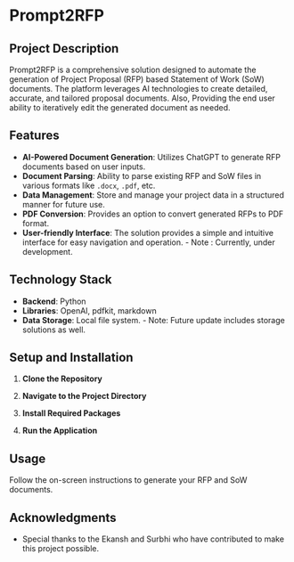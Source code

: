 # Prompt2RFP

## Project Description

Prompt2RFP is a comprehensive solution designed to automate the generation of Project Proposal (RFP) based Statement of Work (SoW) documents. The platform leverages AI technologies to create detailed, accurate, and tailored proposal documents. Also, Providing the end user ability to iteratively edit the generated document as needed.

## Features

- **AI-Powered Document Generation**: Utilizes ChatGPT to generate RFP documents based on user inputs.
- **Document Parsing**: Ability to parse existing RFP and SoW files in various formats like `.docx`, `.pdf`, etc.
- **Data Management**: Store and manage your project data in a structured manner for future use.
- **PDF Conversion**: Provides an option to convert generated RFPs to PDF format.
- **User-friendly Interface**: The solution provides a simple and intuitive interface for easy navigation and operation. - Note : Currently, under development.

## Technology Stack

- **Backend**: Python
- **Libraries**: OpenAI, pdfkit, markdown
- **Data Storage**: Local file system. - Note: Future update includes storage solutions as well.

## Setup and Installation

1. **Clone the Repository**

2. **Navigate to the Project Directory**

3. **Install Required Packages**

4. **Run the Application**

## Usage

Follow the on-screen instructions to generate your RFP and SoW documents.

## Acknowledgments

- Special thanks to the Ekansh and Surbhi who have contributed to make this project possible.
